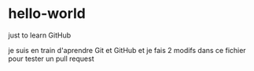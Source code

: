 # hello-world
just to learn GitHub

je suis en train d'aprendre Git et GitHub
et je fais 2 modifs dans ce fichier pour tester un pull request
